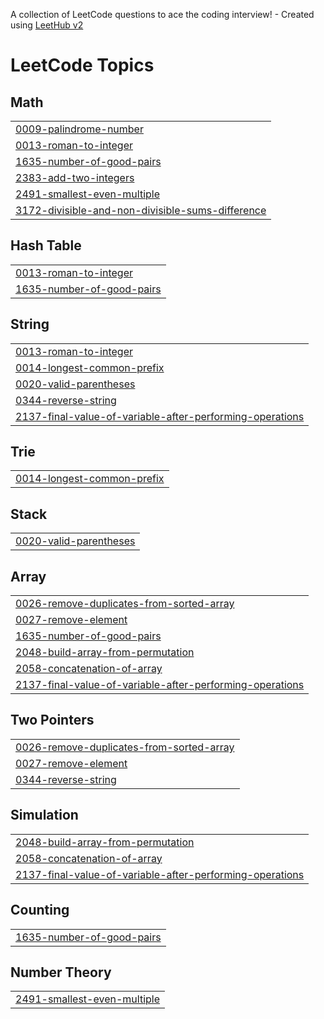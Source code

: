 A collection of LeetCode questions to ace the coding interview! - Created using [LeetHub v2](https://github.com/arunbhardwaj/LeetHub-2.0)
<!---LeetCode Topics Start-->
# LeetCode Topics
## Math
|  |
| ------- |
| [0009-palindrome-number](https://github.com/vahaabbb/task/tree/master/0009-palindrome-number) |
| [0013-roman-to-integer](https://github.com/vahaabbb/task/tree/master/0013-roman-to-integer) |
| [1635-number-of-good-pairs](https://github.com/vahaabbb/task/tree/master/1635-number-of-good-pairs) |
| [2383-add-two-integers](https://github.com/vahaabbb/task/tree/master/2383-add-two-integers) |
| [2491-smallest-even-multiple](https://github.com/vahaabbb/task/tree/master/2491-smallest-even-multiple) |
| [3172-divisible-and-non-divisible-sums-difference](https://github.com/vahaabbb/task/tree/master/3172-divisible-and-non-divisible-sums-difference) |
## Hash Table
|  |
| ------- |
| [0013-roman-to-integer](https://github.com/vahaabbb/task/tree/master/0013-roman-to-integer) |
| [1635-number-of-good-pairs](https://github.com/vahaabbb/task/tree/master/1635-number-of-good-pairs) |
## String
|  |
| ------- |
| [0013-roman-to-integer](https://github.com/vahaabbb/task/tree/master/0013-roman-to-integer) |
| [0014-longest-common-prefix](https://github.com/vahaabbb/task/tree/master/0014-longest-common-prefix) |
| [0020-valid-parentheses](https://github.com/vahaabbb/task/tree/master/0020-valid-parentheses) |
| [0344-reverse-string](https://github.com/vahaabbb/task/tree/master/0344-reverse-string) |
| [2137-final-value-of-variable-after-performing-operations](https://github.com/vahaabbb/task/tree/master/2137-final-value-of-variable-after-performing-operations) |
## Trie
|  |
| ------- |
| [0014-longest-common-prefix](https://github.com/vahaabbb/task/tree/master/0014-longest-common-prefix) |
## Stack
|  |
| ------- |
| [0020-valid-parentheses](https://github.com/vahaabbb/task/tree/master/0020-valid-parentheses) |
## Array
|  |
| ------- |
| [0026-remove-duplicates-from-sorted-array](https://github.com/vahaabbb/task/tree/master/0026-remove-duplicates-from-sorted-array) |
| [0027-remove-element](https://github.com/vahaabbb/task/tree/master/0027-remove-element) |
| [1635-number-of-good-pairs](https://github.com/vahaabbb/task/tree/master/1635-number-of-good-pairs) |
| [2048-build-array-from-permutation](https://github.com/vahaabbb/task/tree/master/2048-build-array-from-permutation) |
| [2058-concatenation-of-array](https://github.com/vahaabbb/task/tree/master/2058-concatenation-of-array) |
| [2137-final-value-of-variable-after-performing-operations](https://github.com/vahaabbb/task/tree/master/2137-final-value-of-variable-after-performing-operations) |
## Two Pointers
|  |
| ------- |
| [0026-remove-duplicates-from-sorted-array](https://github.com/vahaabbb/task/tree/master/0026-remove-duplicates-from-sorted-array) |
| [0027-remove-element](https://github.com/vahaabbb/task/tree/master/0027-remove-element) |
| [0344-reverse-string](https://github.com/vahaabbb/task/tree/master/0344-reverse-string) |
## Simulation
|  |
| ------- |
| [2048-build-array-from-permutation](https://github.com/vahaabbb/task/tree/master/2048-build-array-from-permutation) |
| [2058-concatenation-of-array](https://github.com/vahaabbb/task/tree/master/2058-concatenation-of-array) |
| [2137-final-value-of-variable-after-performing-operations](https://github.com/vahaabbb/task/tree/master/2137-final-value-of-variable-after-performing-operations) |
## Counting
|  |
| ------- |
| [1635-number-of-good-pairs](https://github.com/vahaabbb/task/tree/master/1635-number-of-good-pairs) |
## Number Theory
|  |
| ------- |
| [2491-smallest-even-multiple](https://github.com/vahaabbb/task/tree/master/2491-smallest-even-multiple) |
<!---LeetCode Topics End-->